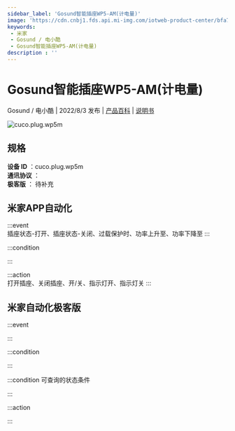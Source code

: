 ```yaml
---
sidebar_label: 'Gosund智能插座WP5-AM(计电量)'
image: 'https://cdn.cnbj1.fds.api.mi-img.com/iotweb-product-center/bfa7f533bb2d0367d9312dc09c760a3e_1649667340024.png?GalaxyAccessKeyId=AKVGLQWBOVIRQ3XLEW&Expires=9223372036854775807&Signature=UenLl6dcv+mkrVk7QCL6ZEXQmB0='
keywords: 
 - 米家
 - Gosund / 电小酷
 - Gosund智能插座WP5-AM(计电量)
description : ''
---
```

# Gosund智能插座WP5-AM(计电量)

Gosund / 电小酷 | 2022/8/3 发布 | [产品百科](https://home.mi.com/webapp/content/baike/product/index.html?model=cuco.plug.wp5m/) | [说明书](https://home.mi.com/views/introduction.html?model=cuco.plug.wp5m&region=cn)

![cuco.plug.wp5m](https://cdn.cnbj1.fds.api.mi-img.com/iotweb-product-center/bfa7f533bb2d0367d9312dc09c760a3e_1649667340024.png?GalaxyAccessKeyId=AKVGLQWBOVIRQ3XLEW&Expires=9223372036854775807&Signature=UenLl6dcv+mkrVk7QCL6ZEXQmB0=)

## 规格  
> 
**设备 ID** ：cuco.plug.wp5m  
**通讯协议** ：  
**极客版**  ： 待补充 


## 米家APP自动化  

:::event  
插座状态-打开、插座状态-关闭、过载保护时、功率上升至、功率下降至
:::

:::condition  

:::

:::action   
打开插座、关闭插座、开/关、指示灯开、指示灯关
:::

## 米家自动化极客版  

:::event  

:::

:::condition  

:::

:::condition 可查询的状态条件  

:::

:::action  

:::

        
